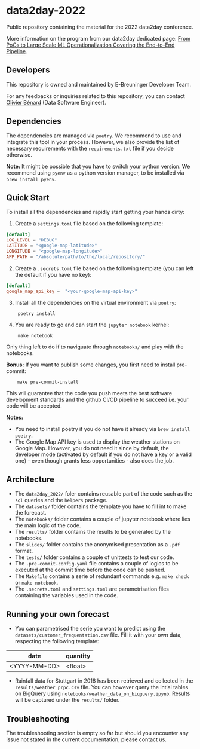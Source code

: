 # data2day-2022

Public repository containing the material for the 2022 data2day conference.

More information on the program from our data2day dedicated page: [From PoCs to Large Scale ML Operationalization Covering the End-to-End Pipeline](https://www.data2day.de/veranstaltung-15085-0-from-pocs-to-large-scale-ml-operationalization-covering-the-end-to-end-pipeline.html).

## Developers

This repository is owned and maintained by E-Breuninger Developer Team.

For any feedbacks or inquiries related to this repository, you can contact [Olivier Bénard](https://github.com/olivierbenard) (Data Software Engineer).

## Dependencies

The dependencies are managed via `poetry`. We recommend to use and integrate this tool in your process.
However, we also provide the list of necessary requirements with the `requirements.txt` file if you decide otherwise.

**Note:** It might be possible that you have to switch your python version. We recommend using `pyenv` as a python version manager, to be installed via `brew install pyenv`.

## Quick Start

To install all the dependencies and rapidly start getting your hands dirty:

1. Create a `settings.toml` file based on the following template:
```toml
[default]
LOG_LEVEL = "DEBUG"
LATITUDE = "<google-map-latitude>"
LONGITUDE = "<google-map-longitude>"
APP_PATH = "/absolute/path/to/the/local/repository/"
```
2. Create a `.secrets.toml` file based on the following template (you can left the default if you have no key):
```toml
[default]
google_map_api_key =  "<your-google-map-api-key>"
```
3. Install all the dependencies on the virtual environment via `poetry`:

        poetry install
4. You are ready to go and can start the `jupyter notebook` kernel:

        make notebook

Only thing left to do if to naviguate through `notebooks/` and play with the notebooks.

**Bonus:** If you want to publish some changes, you first need to install pre-commit:

        make pre-commit-install

This will guarantee that the code you push meets the best software development standards and the github CI/CD pipeline to succeed i.e. your code will be accepted.

**Notes:**
- You need to install poetry if you do not have it already via `brew install poetry`.
- The Google Map API key is used to display the weather stations on Google Map. However, you do not need it since by default, the developer mode (activated by default if you do not have a key or a valid one) - even though grants less opportunities - also does the job.

## Architecture

- The `data2day_2022/` foler contains reusable part of the code such as the `sql` queries and the `helpers` package.
- The `datasets/` folder contains the template you have to fill int to make the forecast.
- The `notebooks/` folder contains a couple of jupyter notebook where lies the main logic of the code.
- The `results/` folder contains the results to be generated by the notebooks.
- The `slides/` folder contains the anonymised presentation as a `.pdf` format.
- The `tests/` folder contains a couple of unittests to test our code.
- The `.pre-commit-config.yaml` file contains a couple of logics to be executed at the commit time before the code can be pushed.
- The `Makefile` contains a serie of redundant commands e.g. `make check` or `make notebook`.
- The `.secrets.toml` and `settings.toml` are parametrisation files containing the variables used in the code.

## Running your own forecast

* You can parametrised the serie you want to predict using the `datasets/customer_frequentation.csv` file. Fill it with your own data, respecting the following template:

|date|quantity|
|---|---|
|\<YYYY-MM-DD>|\<float>|

* Rainfall data for Stuttgart in 2018 has been retrieved and collected in the `results/weather_prpc.csv` file. You can however query the intial tables on BigQuery using `notebooks/weather_data_on_biqguery.ipynb`. Results will be captured under the `results/` folder.

## Troubleshooting

The troubleshooting section is empty so far but should you encounter any issue not stated in the current documentation, please contact us.
